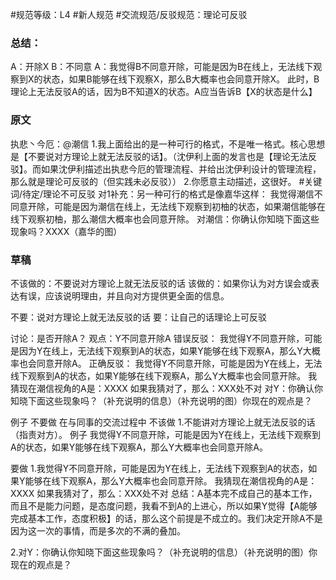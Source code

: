 #规范等级：L4
#新人规范 
#交流规范/反驳规范：理论可反驳 
### 总结：
A：开除X
B：不同意
A：我觉得B不同意开除，可能是因为B在线上，无法线下观察到X的状态，如果B能够在线下观察X，那么B大概率也会同意开除X。
此时，B理论上无法反驳A的话，因为B不知道X的状态。A应当告诉B【X的状态是什么】
### 原文
执悲丶今厄：@潮信
1.我上面给出的是一种可行的格式，不是唯一格式。核心思想是【不要说对方理论上就无法反驳的话】。（沈伊利上面的发言也是【理论无法反驳】。而如果沈伊利描述出执悲今厄的管理流程、并给出沈伊利设计的管理流程，那么就是理论可反驳的（但实践未必反驳））
2.你愿意主动描述，这很好。
#关键词/待定/理论不可反驳
对1补充：另一种可行的格式是像嘉华这样：
我觉得潮信不同意开除，可能是因为潮信在线上，无法线下观察到初柚的状态，如果潮信能够在线下观察初柚，那么潮信大概率也会同意开除。
对潮信：你确认你知晓下面这些现象吗？XXXX（嘉华的图）

### 草稿
不该做的：不要说对方理论上就无法反驳的话
该做的：如果你认为对方误会或表达有误，应该说明理由，并且向对方提供更全面的信息。

不要：说对方理论上就无法反驳的话
要：让自己的话理论上可反驳

讨论：是否开除A？
观点：Y不同意开除A
错误反驳：
我觉得Y不同意开除，可能是因为Y在线上，无法线下观察到A的状态，如果Y能够在线下观察A，那么Y大概率也会同意开除A。
正确反驳：
我觉得Y不同意开除，可能是因为Y在线上，无法线下观察到A的状态，如果Y能够在线下观察A，那么Y大概率也会同意开除。
我猜现在潮信视角的A是：XXXX
如果我猜对了，那么：XXX处不对
对Y：你确认你知晓下面这些现象吗？（补充说明的信息）（补充说明的图）你现在的观点是？

例子
不要做
在与同事的交流过程中
不该做
1.不能讲对方理论上就无法反驳的话（指责对方）。
例子
我觉得Y不同意开除，可能是因为Y在线上，无法线下观察到A的状态，如果Y能够在线下观察A，那么Y大概率也会同意开除A。

要做
1.我觉得Y不同意开除，可能是因为Y在线上，无法线下观察到A的状态，如果Y能够在线下观察A，那么Y大概率也会同意开除。
我猜现在潮信视角的A是：XXXX
如果我猜对了，那么：XXX处不对
总结：A基本完不成自己的基本工作，而且不是能力问题，是态度问题，我看不到A的上进心，所以如果Y觉得【A能够完成基本工作，态度积极】的话，那么这个前提是不成立的。我们决定开除A不是因为这一次的事情，而是多次的不满的叠加。

2.对Y：你确认你知晓下面这些现象吗？（补充说明的信息）（补充说明的图）你现在的观点是？